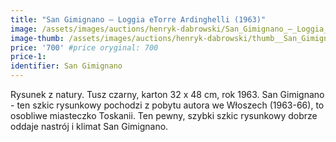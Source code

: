 ```yaml
---
title: "San Gimignano – Loggia eTorre Ardinghelli (1963)"
image: /assets/images/auctions/henryk-dabrowski/San_Gimignano_–_Loggia_eTorre_Ardinghelli_(1963).jpg
image-thumb: /assets/images/auctions/henryk-dabrowski/thumb__San_Gimignano_–_Loggia_eTorre_Ardinghelli_(1963).jpg
price: '700' #price oryginal: 700
price-1:
identifier: San Gimignano
---
```


Rysunek z natury. Tusz czarny, karton 32 x 48 cm, rok 1963.
San Gimignano - ten szkic rysunkowy pochodzi z pobytu autora we Włoszech (1963-66), to osobliwe miasteczko Toskanii. Ten pewny, szybki szkic rysunkowy dobrze oddaje nastrój i klimat San Gimignano.